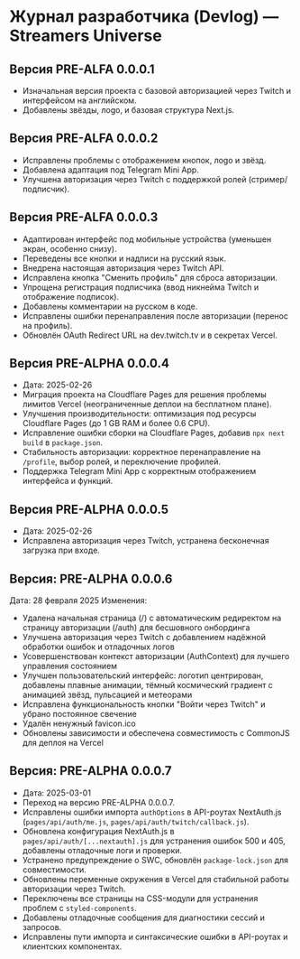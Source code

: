 # Журнал разработчика (Devlog) — Streamers Universe

## Версия PRE-ALFA 0.0.0.1
- Изначальная версия проекта с базовой авторизацией через Twitch и интерфейсом на английском.
- Добавлены звёзды, лogo, и базовая структура Next.js.

## Версия PRE-ALFA 0.0.0.2
- Исправлены проблемы с отображением кнопок, лogo и звёзд.
- Добавлена адаптация под Telegram Mini App.
- Улучшена авторизация через Twitch с поддержкой ролей (стример/подписчик).

## Версия PRE-ALFA 0.0.0.3
- Адаптирован интерфейс под мобильные устройства (уменьшен экран, особенно снизу).
- Переведены все кнопки и надписи на русский язык.
- Внедрена настоящая авторизация через Twitch API.
- Исправлена кнопка "Сменить профиль" для сброса авторизации.
- Упрощена регистрация подписчика (ввод никнейма Twitch и отображение подписок).
- Добавлены комментарии на русском в коде.
- Исправлены ошибки перенаправления после авторизации (перенос на профиль).
- Обновлён OAuth Redirect URL на dev.twitch.tv и в секретах Vercel.

## Версия PRE-ALPHA 0.0.0.4
- Дата: 2025-02-26
- Миграция проекта на Cloudflare Pages для решения проблемы лимитов Vercel (неограниченные деплои на бесплатном плане).
- Улучшения производительности: оптимизация под ресурсы Cloudflare Pages (до 1 GB RAM и более 0.6 CPU).
- Исправление ошибки сборки на Cloudflare Pages, добавив `npx next build` в `package.json`.
- Стабильность авторизации: корректное перенаправление на `/profile`, выбор ролей, и переключение профилей.
- Поддержка Telegram Mini App с корректным отображением интерфейса и функций.

## Версия PRE-ALPHA 0.0.0.5
- Дата: 2025-02-26
- Исправлена авторизация через Twitch, устранена бесконечная загрузка при входе.

## Версия: PRE-ALPHA 0.0.0.6
Дата: 28 февраля 2025
Изменения:
- Удалена начальная страница (/) с автоматическим редиректом на страницу авторизации (/auth) для бесшовного онбординга
- Улучшена авторизация через Twitch с добавлением надёжной обработки ошибок и отладочных логов
- Усовершенствован контекст авторизации (AuthContext) для лучшего управления состоянием
- Улучшен пользовательский интерфейс: логотип центрирован, добавлены плавные анимации, тёмный космический градиент с анимацией звёзд, пульсацией и метеорами
- Исправлена функциональность кнопки "Войти через Twitch" и убрано постоянное свечение
- Удалён ненужный favicon.ico
- Обновлены зависимости и обеспечена совместимость с CommonJS для деплоя на Vercel

## Версия: PRE-ALPHA 0.0.0.7
- Дата: 2025-03-01
- Переход на версию PRE-ALPHA 0.0.0.7.
- Исправлены ошибки импорта `authOptions` в API-роутах NextAuth.js (`pages/api/auth/me.js`, `pages/api/auth/twitch/callback.js`).
- Обновлена конфигурация NextAuth.js в `pages/api/auth/[...nextauth].js` для устранения ошибок 500 и 405, добавлены отладочные логи и проверки.
- Устранено предупреждение о SWC, обновлён `package-lock.json` для совместимости.
- Обновлены переменные окружения в Vercel для стабильной работы авторизации через Twitch.
- Переключены все страницы на CSS-модули для устранения проблем с `styled-components`.
- Добавлены отладочные сообщения для диагностики сессий и запросов.
- Исправлены пути импорта и синтаксические ошибки в API-роутах и клиентских компонентах.
